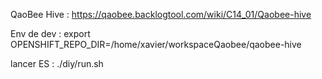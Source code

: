 QaoBee Hive : 
https://qaobee.backlogtool.com/wiki/C14_01/Qaobee-hive

Env de dev :
export OPENSHIFT_REPO_DIR=/home/xavier/workspaceQaobee/qaobee-hive

lancer ES : ./diy/run.sh <ENV> <OPTS> 
